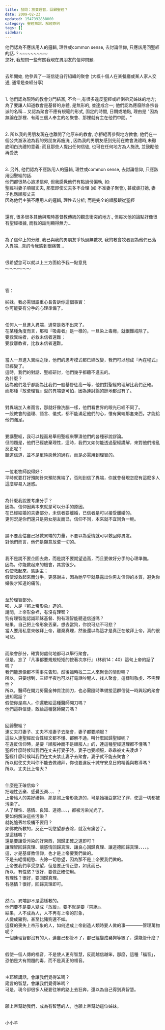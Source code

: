 ```yaml
---
title: 發問：放棄理智，回歸聖經？
date: 2009-02-23
updated: 1547992838000
category: 聖經無誤、解經原則
tags: []
sidebar: 
---
```


<p>他們認為不應該用人的邏輯, 理性或common sense, 去討論信仰, 只應該用回聖經的話.？<!--more-->~~~~~~~~~~<br/>您好, 我想問一些有關我現在男朋友的信仰問題.<br/><br/><br/>去年開始, 他參與了一班信徒自行組織的聚會 (大概十個人在某餐廳或某人家人交通, 通常是查經分享)<br/><br/><br/>1. 他們認為現時的教會分門結黨, 不合一,有很多違反聖經或絆倒弟兄姊妹的地方; 為了要讓人知道教會是基督的身體, 是無形的, 並達成合一; 他們認為應廢除各宗各派的名稱... 又認為聚會不應有規範的形式, 固定的時間, 日期或地點, 理由是 "因為無論在那裡、有兩三個人奉主的名聚會、那裡就有主在他們中間。"<br/><br/><br/>2. 所以我的男朋友現在也離開了他原來的教會, 亦拒絕再參與地方教會; 他們在一個公共游泳池為我的男朋友再施洗 , 因為我的男朋友感到先前在教會洗禮時,未徹底明白洗禮的意義; 而且那些人提出任何信徒, 也可在任何地方為人施洗, 並鼓勵他再受洗<br/><br/><br/>3. 另外, 他們認為不應該用人的邏輯, 理性或common sense, 去討論信仰, 只應該用回聖經的話. <br/>他們都很熱心追求信仰, 但我感覺他們有點過份偏執, 如: <br/>聖經叫妻子順服丈夫, 那麼即使丈夫多不合理 (如:不准妻子聚會), 甚或虐打她, 妻子也應順服丈夫<br/>因為他們主張不應用人的邏輯, 理性去分析;  而是完全的順服跟從聖經<br/><br/><br/>還有, 很多很多其他與現時基督教傳統的觀念衝突的地方., 但每次他的論點好像很有聖經根據, 而我的話則顯得無力...<br/><br/><br/>為了信仰上的分歧, 我已與我的男朋友爭執過無數次,  我的教會牧者認為他們已落入異端...真的令我感到很痛苦...<br/><br/><br/>很希望您可以就以上三方面給予我一點意見<br/>～～～～～～<br/><br/><br/><br/>答：<br/><br/>姊妹，我必需很語重心長告訴你這個事實：<br/>你可能要有分手的心理準備了。<br/><br/><br/>任何人一旦進入異端，通常是救不出來了。<br/>在某種角度而言，那和『吸毒者』是一樣的，一旦染上毒癮，就很難戒除了。<br/>要救異端者，必救未信者還難；<br/>要救離教者，比救未信者還難。<br/><br/><br/>當人一旦進入異端之後，他們的思考模式都已經改變，我們可以想成『內在程式』已經變了。<br/>這時，我們的對話、聖經研討，他們幾乎都聽不進去的。<br/>為什麼？<br/>因為他們幾乎都認為比我們一般基督徒高一等，他們對聖經的理解比我們正確。<br/>而那種『放棄理智』型的異端更可怕，因為連討論的餘地都沒有了。<br/><br/><br/>對異端加入者而言，那就好像洗腦一樣，他們看世界的眼光已經不同了。<br/>一般教會的道理、語言、儀式，都不能滿足他們的心，惟有異端那套東西，才能給他們滿足。<br/><br/><br/>要講聖經，我可以輕而易舉用聖經來擊潰他們的各種邪說謬論。<br/>但問題是，他們已經放棄理性，這時，我們又如何能透過聖經講解，來對他們撥亂反正呢？<br/>聽道信道，並不是單純感覺的過程，而是必需用到理智的。<br/><br/><br/>一位老牧師說得好：<br/>平時就要打好預防針來預防異端了，否則到信了異端，你就會發現怎麼有這麼多人這麼容易入迷惑。<br/><br/><br/>為什麼我說要考慮分手？<br/>因為，信仰因素本來就是可以分手的原因。<br/>在已經結婚的夫妻部分，未信者要離婚，已信者是可以接受離婚的。<br/>更何況是你們還只是男女朋友而已，信仰不同，本來就不宜同負一軛。<br/><br/><br/>請不要高估自己拯救異端的力量，不要以為愛情就可以救回你男友。<br/>對他們而言，他們是願意放棄一切的。<br/><br/><br/>我不是說不要企圖去救，而是說不要期望過高，而且要做好分手的心理準備。<br/>因為，你能救起來的機會，其實很少。<br/>假使救起來，感謝主；<br/>假使沒救起來而分手，更感謝主，因為祂早早就暴露出你男友信仰的本質，避免你婚後才知道的痛苦。<br/><br/><br/>至於理智部分。<br/>唉，人是『照上帝形象』造的。<br/>請問，上帝形象裡，有沒有理智？<br/>狗有理智能認識耶穌基督、狗有理智能聽道信道嗎？<br/>結果，自己把上帝形象丟棄，想去當狗，你說可悲不可悲？<br/>當人要用私意來敬拜上帝，離棄真理，然後還以為這才是真正在敬拜上帝，真的很可悲。<br/><br/><br/>而聚會部分，確實何處何地都可以舉行聚會。<br/>但是，忘了『凡事都要規規矩矩的按著次序行』（林前14：40）這句上帝的話了嗎？<br/>我們能想像都不需事先告知，然後臨時找二三人來聚會的情形嗎？<br/>所以，只要想到，三經半夜也可以打電話吵醒人，找人聚會，這樣叫敬虔、不需理性？<br/>所以，醫師在開刀房需全神貫注開刀，也必需隨時準備接這群信徒一時興起的聚會通知電話？<br/>假使你是病人，你還敢給這種醫師開刀嗎？<br/>他們這群信徒，敢給這種醫師開刀嗎？<br/><br/><br/>回歸聖經？<br/>連丈夫打妻子、丈夫不准妻子去聚會，妻子都要順服？<br/>這些人連聖經反合性經文都不懂、都解不通，叫什麼回歸聖經呢？<br/>在違反信仰時，是要『順服神而不是順服人』的，連這種聖經道理都不懂嗎？<br/>聖經什麼時候叫我們在丈夫打妻子時，妻子也要順服，乖乖被丈夫凌虐？<br/>聖經什麼時候叫我們在丈夫禁止妻子去聚會，妻子就不能去聚會？<br/>所以假使丈夫叫你不能去做禮拜，你也要違反十誡守安息日的精義與教導嗎？<br/>所以，丈夫比上帝大？<br/><br/><br/>什麼是正確信仰？<br/>把理性丟棄、感覺丟棄、、、？<br/>上帝給人的美好禮物，那是照上帝形象造的，可是始祖亞當犯了罪，使這一切都被污染了。<br/>人了理性、感情、良知、道德、、、，都被污染光光了。<br/>要如何解決這些污染？<br/>就乾脆丟垃圾桶不要用？<br/>如佛教所教的，反正一切慾望都去除，就沒有痛苦了。<br/>是這樣嗎？<br/>還是要讓受污染的好東西，回歸正確之道即可？<br/>讓理智回歸真理、讓感情回歸真理、讓良心回歸真理、讓道德回歸真理、、、、。<br/>這，才是基督教信仰，也才是上帝要我們做的。<br/>不是去絕情絕慾、去除一切慾望，因為那不是上帝要我們做的。<br/>上帝要我們享受慾望，但是要正情正慾，如此而已。<br/>所以，有性慾？很好，要做正確使用。<br/>有理性？很好，要回歸真理。<br/>有感情？很好，回歸真理即可。<br/><br/><br/>然而，異端卻不是這樣教的。<br/>他們要不是要人變成『放縱』，要不就是要『禁絕』。<br/>結果，人不成為人，人不再有上帝的形象，<br/>人變成豬狗，甚至比豬狗還不如。<br/>這樣的喪失上帝形象的人，如何達成上帝創造人類時要人做的事————管理萬物呢？<br/>一個連理智都沒有的人，連自己都管不了，都已經變成豬狗等級了，還能管什麼？<br/><br/><br/>假使一個人傳的福音，不是使人更有智慧，反而越信越笨，那麼，這種「福音」，恐怕是大有問題的毒，而不是真正的福音。<br/><br/><br/>主耶穌講話，會讓我們覺得笨嗎？<br/>箴言的智慧，會讓我們覺得笨嗎？<br/>可是，現今卻很多人硬要往笨的路上去狂奔，還以為自己得到真智慧。<br/><br/><br/>願上帝幫助我們，成為有智慧的人，也願上帝幫助這位姊妹。<br/><br/><br/>小小羊<br/><br/><br/><br/>
</p>
